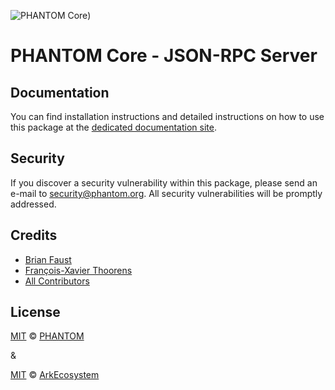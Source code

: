 ![PHANTOM Core](https://i.imgur.com/dPHOKrL.jpg))

# PHANTOM Core - JSON-RPC Server

## Documentation

You can find installation instructions and detailed instructions on how to use this package at the [dedicated documentation site](https://docs.phantom.org/guidebook/core/plugins/core-json-rpc.html).

## Security

If you discover a security vulnerability within this package, please send an e-mail to security@phantom.org. All security vulnerabilities will be promptly addressed.

## Credits

-   [Brian Faust](https://github.com/faustbrian)
-   [François-Xavier Thoorens](https://github.com/fix)
-   [All Contributors](../../../../contributors)

## License

[MIT](LICENSE) © [PHANTOM](https://phantom.org)

&

[MIT](LICENSE) © [ArkEcosystem](https://ark.io)
